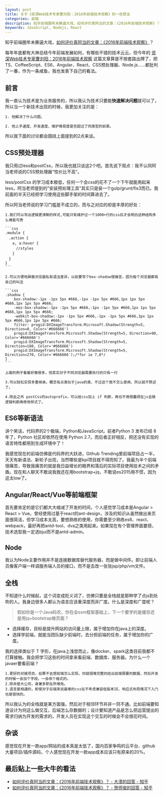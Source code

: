 ```yaml
---
layout: post
title: 关于《资深Web技术专家曹刘阳：2016年前端技术观察》的一些想法
categories: 前端
description: 知乎前端圈年末撕逼大戏，如何评价真阿当的文章：《2016年前端技术观察》？
keywords: JavaScript, Nodejs, React
---
```


知乎前端圈年末撕逼大戏，[如何评价真阿当的文章：《2016年前端技术观察》](https://www.zhihu.com/question/53625757)？

每年年底都有大神总结今年前端发展如何，有哪些不错的技术云云，但今年的 [资深Web技术专家曹刘阳：2016年前端技术观察](http://geek.csdn.net/news/detail/128912) 这篇文章算是不按套路出牌了，把TS、CoffeeScript、ES6、Angular、React、CSS预处理器、Node.js……都批判了一番，作为一条咸鱼，我也发表下自己的看法。

## 前言

我一直认为技术是为业务服务的，所以我认为技术只要能**快速解决问题**就可以了，所以当一个新技术出现的时候，我更加关注的是：

    1. 他解决了什么问题。

    2. 他上手速度、开发速度、维护难易度是否超过了同类型的前辈。

所以我下面的讨论都会围绕上面提到的2点来谈。

## CSS预处理器

我只用过less和postCss，所以我也就只谈这2个吧。首先说下观点：我不认同阿当老师说的CSS预处理器"性价比不高"。

less/postCss 的学习成本极低，任何一个会css的花不了一个下午就能用起来less，阿当老师提到的"安装预处理工具"其实只是装一个gulp/grunt/fis3而已。我前面的半天已经把学习使用这些脚手架的时间算进去了。

所以阿当老师说的学习门槛是不成立的，而与之对应的却是丰厚的好处：

    1.我们可以写出逻辑更清晰的样式,可能只有维护过一个1000+行的css后才会明白这种结构多么难能可贵
    
    ```css
    .module {
    　.action {
    　　a, a:hover {
    　　　//styles
    　　}
    　}
    }
    ```
    
    2.可以方便地屏蔽浏览器私有语法差异，以前要写个box-shadow很痛苦，因为每个浏览器都有自己的叫法
    
    ```css
    .shadow {
        box-shadow:-1px -1px 5px #666,-1px -1px 5px #666,1px 1px 5px #666,1px 1px 5px #666;
        -moz-box-shadow:-1px -1px 5px #666,-1px -1px 5px #666,1px 1px 5px #666,1px 1px 5px #666;
        -webkit-box-shadow:-1px -1px 5px #666,-1px -1px 5px #666,1px 1px 5px #666,1px 1px 5px #666;
        filter: progid:DXImageTransform.Microsoft.Shadow(Strength=5, Direction=0, Color='#666666')
        progid:DXImageTransform.Microsoft.Shadow(Strength=5, Direction=90, Color='#666666')
        progid:DXImageTransform.Microsoft.Shadow(Strength=5, Direction=180, Color='#666666')
        progid:DXImageTransform.Microsoft.Shadow(Strength=5, Direction=270, Color='#666666');/*for ie 7,8*/
    }
    ```
    
    上面的例子看着好像很多，但其实对于不同浏览器需要执行的只有一行
    
    3.可以轻松实现多重继承。概念有点类似于java的类，不过这个我不怎么使用，所以就不赘述了。
    
    4.除此之外 postCss的autoprefix，可以给css加上 if 判断，再也不用很蠢得在js去做逻辑判断再修改样式了。

## ES6等新语法

讲个笑话，代码界的2个极端，Python和JavaScript。前者Python 3 发布已经 8 年了，Python 社区却依然在使用 Python 2.7。而后者正好相反，把还没有实现的语言特性都用到生成环境中了！

我感觉现在的前端仿佛是代码界的大跃进，Github Trending里前端项目占一半，天天有新语法、新轮子出现，当然哪些是kpi项目就不得而知了。我最为半个前端很痛苦，导致我痛苦的就是我日益增长的眼界和落后的实际项目使用技术之间的矛盾。现在和人聊天不敢说我我还在用bootstrap+jq，不敢说es2015用不惯，因为这太low了。

## Angular/React/Vue等前端框架

首先要肯定的是它们都大大缩减了开发的时间，个人感觉学习成本是Angular > React > Vue。曾经使用过基于react的ant-design，涉及的知识从虽然做出来页面很简洁，但学习成本太高，要想熟练的使用，你需要至少熟练es6、react、webpack，最好再把antd-tool、dva之类用起来。如果现在有个管理界面要搭，技术选型我一定选bjui而不是antd-admin。

## Node

我认为Node主要作用并不是连接数据库替代服务器，而是做中间件。即让前端人员像客户端一样调服务端人员的接口，而不是去改一张张jsp/php/vm文件。

## 全栈

不知道什么时候起，这个词变成贬义词了，仿佛只要是全栈就是那种学了点js到处吹的人。我身边很多人都认为语言应该重深度而非广度。什么是深度和广度呢？

> 假如你是一个Java码农，你在会ssm框架基础上，下一个要学的是缓存还是用jq+bootstrap做页面？

* 选择缓存，目标是提升网站的访问量上限，属于增加你在java上的深度。
* 选择学前端，就能当团队缺少前端时，去分担前端的任务，属于增加你的广度。

我的选择类似于 T 字形，在java上浅尝而止，像docker、spark这类目前我都不打算接触。我会把学习这些的时间拿来看前端、数据库、服务器。为什么一个javaer要看前端？

    1.更好的对接项目，如果不去想前端怎么实现，你就很难完整的给出前端需要的数据，然后开发的时候一会加个字段，一会改个格式的。
    2.除非是大公司，身兼多职在所难免。
    3.语言是相通的，即使对于后端来说最难的css在不考虑兼容低版本IE、响应式布局情况下入门也是很快的。

所以我认为的全栈就是某方面强，然后对于相邻环节并非一窍不通。比如前端要知道设计为何这么做交互，后端怎么存数据的；设计要知道产品是怎么把运营提出的需求归纳为开发的需求的，开发人员在实现这个交互的时候会不会很花时间。

## 杂谈

感觉现在开发一款app/网站的成本真是太低了，国内百家争鸣的云平台、github大量项目/插件源码，个人感觉现在开发一款app成本应该只有原来的20%。

## 最后贴上一些大牛的看法

* [如何评价真阿当的文章：《2016年前端技术观察》？ - 大漠的回答 - 知乎](https://www.zhihu.com/question/53625757/answer/135883671)
* [如何评价真阿当的文章：《2016年前端技术观察》？ - 贺师俊的回答 - 知乎](https://www.zhihu.com/question/53625757/answer/135867453)
